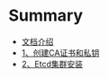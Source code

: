 # Summary

* [文档介绍](README.md)
* [1、创建CA证书和私钥](chapter1.md)
* [2、Etcd集群安装](2etcdji-qun-an-zhuang.md)

